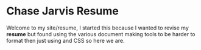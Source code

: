 # Chase Jarvis Resume

Welcome to my site/resume, I started this because I wanted to revise my **resume** but found using the various document making tools to be harder to format then just using <HTML> and CSS so here we are. 
